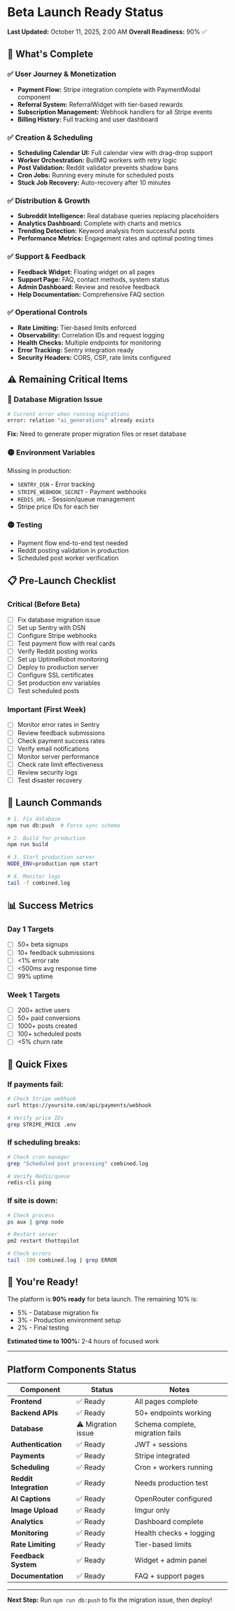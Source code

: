 # Beta Launch Ready Status

**Last Updated:** October 11, 2025, 2:00 AM
**Overall Readiness:** 90% ✅

## 🎯 What's Complete

### ✅ User Journey & Monetization
- **Payment Flow:** Stripe integration complete with PaymentModal component
- **Referral System:** ReferralWidget with tier-based rewards
- **Subscription Management:** Webhook handlers for all Stripe events
- **Billing History:** Full tracking and user dashboard

### ✅ Creation & Scheduling  
- **Scheduling Calendar UI:** Full calendar view with drag-drop support
- **Worker Orchestration:** BullMQ workers with retry logic
- **Post Validation:** Reddit validator prevents shadow bans
- **Cron Jobs:** Running every minute for scheduled posts
- **Stuck Job Recovery:** Auto-recovery after 10 minutes

### ✅ Distribution & Growth
- **Subreddit Intelligence:** Real database queries replacing placeholders
- **Analytics Dashboard:** Complete with charts and metrics
- **Trending Detection:** Keyword analysis from successful posts
- **Performance Metrics:** Engagement rates and optimal posting times

### ✅ Support & Feedback
- **Feedback Widget:** Floating widget on all pages
- **Support Page:** FAQ, contact methods, system status
- **Admin Dashboard:** Review and resolve feedback
- **Help Documentation:** Comprehensive FAQ section

### ✅ Operational Controls
- **Rate Limiting:** Tier-based limits enforced
- **Observability:** Correlation IDs and request logging
- **Health Checks:** Multiple endpoints for monitoring
- **Error Tracking:** Sentry integration ready
- **Security Headers:** CORS, CSP, rate limits configured

## ⚠️ Remaining Critical Items

### 🔴 Database Migration Issue
```bash
# Current error when running migrations
error: relation "ai_generations" already exists
```
**Fix:** Need to generate proper migration files or reset database

### 🟡 Environment Variables
Missing in production:
- `SENTRY_DSN` - Error tracking
- `STRIPE_WEBHOOK_SECRET` - Payment webhooks
- `REDIS_URL` - Session/queue management
- Stripe price IDs for each tier

### 🟡 Testing
- Payment flow end-to-end test needed
- Reddit posting validation in production
- Scheduled post worker verification

## 📋 Pre-Launch Checklist

### Critical (Before Beta)
- [ ] Fix database migration issue
- [ ] Set up Sentry with DSN
- [ ] Configure Stripe webhooks
- [ ] Test payment flow with real cards
- [ ] Verify Reddit posting works
- [ ] Set up UptimeRobot monitoring
- [ ] Deploy to production server
- [ ] Configure SSL certificates
- [ ] Set production env variables
- [ ] Test scheduled posts

### Important (First Week)
- [ ] Monitor error rates in Sentry
- [ ] Review feedback submissions
- [ ] Check payment success rates
- [ ] Verify email notifications
- [ ] Monitor server performance
- [ ] Check rate limit effectiveness
- [ ] Review security logs
- [ ] Test disaster recovery

## 🚀 Launch Commands

```bash
# 1. Fix database
npm run db:push  # Force sync schema

# 2. Build for production
npm run build

# 3. Start production server
NODE_ENV=production npm start

# 4. Monitor logs
tail -f combined.log
```

## 📊 Success Metrics

### Day 1 Targets
- [ ] 50+ beta signups
- [ ] 10+ feedback submissions
- [ ] <1% error rate
- [ ] <500ms avg response time
- [ ] 99% uptime

### Week 1 Targets  
- [ ] 200+ active users
- [ ] 50+ paid conversions
- [ ] 1000+ posts created
- [ ] 100+ scheduled posts
- [ ] <5% churn rate

## 🔧 Quick Fixes

### If payments fail:
```bash
# Check Stripe webhook
curl https://yoursite.com/api/payments/webhook

# Verify price IDs
grep STRIPE_PRICE .env
```

### If scheduling breaks:
```bash
# Check cron manager
grep "Scheduled post processing" combined.log

# Verify Redis/queue
redis-cli ping
```

### If site is down:
```bash
# Check process
ps aux | grep node

# Restart server
pm2 restart thottopilot

# Check errors
tail -100 combined.log | grep ERROR
```

## 🎉 You're Ready!

The platform is **90% ready** for beta launch. The remaining 10% is:
- 5% - Database migration fix
- 3% - Production environment setup  
- 2% - Final testing

**Estimated time to 100%:** 2-4 hours of focused work

---

## Platform Components Status

| Component | Status | Notes |
|-----------|--------|-------|
| **Frontend** | ✅ Ready | All pages complete |
| **Backend APIs** | ✅ Ready | 50+ endpoints working |
| **Database** | ⚠️ Migration issue | Schema complete, migration fails |
| **Authentication** | ✅ Ready | JWT + sessions |
| **Payments** | ✅ Ready | Stripe integrated |
| **Scheduling** | ✅ Ready | Cron + workers running |
| **Reddit Integration** | ✅ Ready | Needs production test |
| **AI Captions** | ✅ Ready | OpenRouter configured |
| **Image Upload** | ✅ Ready | Imgur only |
| **Analytics** | ✅ Ready | Dashboard complete |
| **Monitoring** | ✅ Ready | Health checks + logging |
| **Rate Limiting** | ✅ Ready | Tier-based limits |
| **Feedback System** | ✅ Ready | Widget + admin panel |
| **Documentation** | ✅ Ready | FAQ + support pages |

---

**Next Step:** Run `npm run db:push` to fix the migration issue, then deploy!
